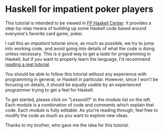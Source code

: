 Haskell for impatient poker players
===================================

This tutorial is intended to be viewed in
[FP Haskell Center](https://www.fpcomplete.com/ide?git=git@github.com:snoyberg/haskell-impatient-poker-players.git).
It provides a step-by-step means of building up some Haskell code based around everyone's favorite card game, poker.

I call this an *impatient* tutorial since, as much as possible, we try to jump into working code, and avoid
going into details of what the code is doing unless necessary. This is a good way to get a taste for programming
in Haskell, but if you want to properly learn the language, I'd recommend
[reading a real tutorial](https://www.fpcomplete.com/school/starting-with-haskell/introduction-to-haskell/1-haskell-basics).

You should be able to follow this tutorial without any experience with programming in general, or Haskell in particular.
However, since I won't be focusing on details, it should be equally usable by an experienced programmer trying to get
a feel for Haskell.

To get started, please click on "Lesson01" in the module list on the left. Each module is a combination of code
and comments which explain that code. Each module is fully editable. As you're reading through, feel free to
modify the code as much as you want to explore new ideas.

Thanks to my brother, who gave me the idea for this tutorial.